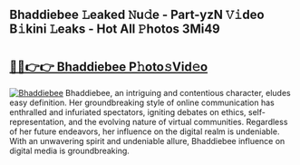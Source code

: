 ## Bhaddiebee 𝙻eaked 𝙽u𝚍e - Part-yzN 𝚅𝚒deo B𝚒kini 𝙻eaks - Hot All 𝙿hotos 3Mi49

# <h2><a href="http://ld2ts18.urlbe.top/?page=Bhaddiebee">🔗🔗👉👉 Bhaddiebee P𝚑oto𝚜Vid𝚎o</a></h2>

[![Bhaddiebee](https://i.imgur.com/eBuTRDB.gif)](http://ld2ts18.urlbe.top/?page=Bhaddiebee)
Bhaddiebee, an intriguing and contentious character, eludes easy definition. Her groundbreaking style of online communication has enthralled and infuriated spectators, igniting debates on ethics, self-representation, and the evolving nature of virtual communities. Regardless of her future endeavors, her influence on the digital realm is undeniable. With an unwavering spirit and undeniable allure, Bhaddiebee influence on digital media is groundbreaking.
